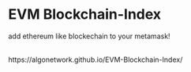 # EVM Blockchain-Index
add ethereum like blockechain to your metamask!

<br>
https://algonetwork.github.io/EVM-Blockchain-Index/
